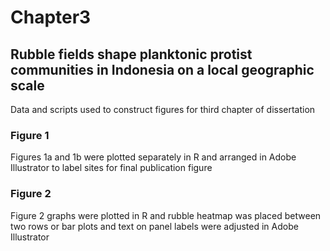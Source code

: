 # Chapter3
## Rubble fields shape planktonic protist communities in Indonesia on a local geographic scale

Data and scripts used to construct figures for third chapter of dissertation

### Figure 1
Figures 1a and 1b were plotted separately in R and arranged in Adobe Illustrator to label sites for final publication figure

### Figure 2
Figure 2 graphs were plotted in R and rubble heatmap was placed between two rows or bar plots and text on panel labels were adjusted in Adobe Illustrator

